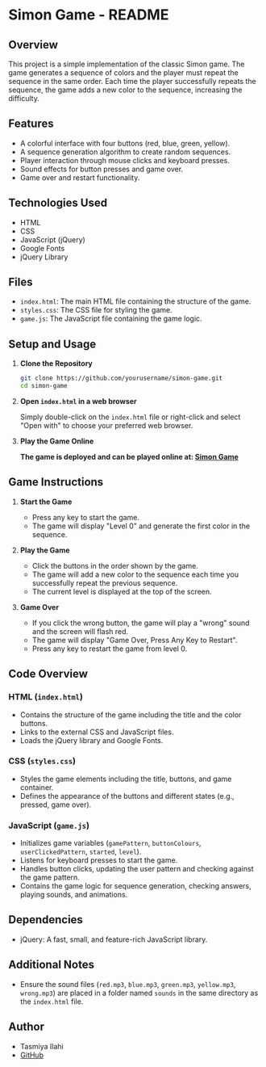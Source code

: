 # Simon Game - README

## Overview

This project is a simple implementation of the classic Simon game. The game generates a sequence of colors and the player must repeat the sequence in the same order. Each time the player successfully repeats the sequence, the game adds a new color to the sequence, increasing the difficulty.

## Features

- A colorful interface with four buttons (red, blue, green, yellow).
- A sequence generation algorithm to create random sequences.
- Player interaction through mouse clicks and keyboard presses.
- Sound effects for button presses and game over.
- Game over and restart functionality.

## Technologies Used

- HTML
- CSS
- JavaScript (jQuery)
- Google Fonts
- jQuery Library

## Files

- `index.html`: The main HTML file containing the structure of the game.
- `styles.css`: The CSS file for styling the game.
- `game.js`: The JavaScript file containing the game logic.

## Setup and Usage

1. **Clone the Repository**

   ```bash
   git clone https://github.com/yourusername/simon-game.git
   cd simon-game
   ```

2. **Open `index.html` in a web browser**

   Simply double-click on the `index.html` file or right-click and select "Open with" to choose your preferred web browser.

3. **Play the Game Online**

   **The game is deployed and can be played online at: [Simon Game](https://tasmii.github.io/Simon-Game/)**

## Game Instructions

1. **Start the Game**

   - Press any key to start the game.
   - The game will display "Level 0" and generate the first color in the sequence.

2. **Play the Game**

   - Click the buttons in the order shown by the game.
   - The game will add a new color to the sequence each time you successfully repeat the previous sequence.
   - The current level is displayed at the top of the screen.

3. **Game Over**

   - If you click the wrong button, the game will play a "wrong" sound and the screen will flash red.
   - The game will display "Game Over, Press Any Key to Restart".
   - Press any key to restart the game from level 0.

## Code Overview

### HTML (`index.html`)

- Contains the structure of the game including the title and the color buttons.
- Links to the external CSS and JavaScript files.
- Loads the jQuery library and Google Fonts.

### CSS (`styles.css`)

- Styles the game elements including the title, buttons, and game container.
- Defines the appearance of the buttons and different states (e.g., pressed, game over).

### JavaScript (`game.js`)

- Initializes game variables (`gamePattern`, `buttonColours`, `userClickedPattern`, `started`, `level`).
- Listens for keyboard presses to start the game.
- Handles button clicks, updating the user pattern and checking against the game pattern.
- Contains the game logic for sequence generation, checking answers, playing sounds, and animations.

## Dependencies

- jQuery: A fast, small, and feature-rich JavaScript library.

## Additional Notes

- Ensure the sound files (`red.mp3`, `blue.mp3`, `green.mp3`, `yellow.mp3`, `wrong.mp3`) are placed in a folder named `sounds` in the same directory as the `index.html` file.

## Author

- Tasmiya Ilahi
- [GitHub](https://github.com/Tasmii)
